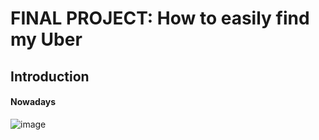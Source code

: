 # FINAL PROJECT: How to easily find my Uber
## Introduction
#### Nowadays

![image](https://ibb.co/VwRQnsq)
